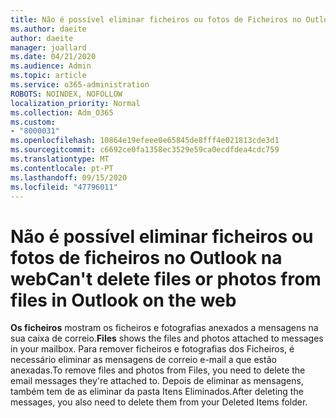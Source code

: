```yaml
---
title: Não é possível eliminar ficheiros ou fotos de Ficheiros no Outlook na web
ms.author: daeite
author: daeite
manager: joallard
ms.date: 04/21/2020
ms.audience: Admin
ms.topic: article
ms.service: o365-administration
ROBOTS: NOINDEX, NOFOLLOW
localization_priority: Normal
ms.collection: Adm_O365
ms.custom:
- "8000031"
ms.openlocfilehash: 10864e19efeee0e65845de8fff4e021813cde3d1
ms.sourcegitcommit: c6692ce0fa1358ec3529e59ca0ecdfdea4cdc759
ms.translationtype: MT
ms.contentlocale: pt-PT
ms.lasthandoff: 09/15/2020
ms.locfileid: "47796011"
---
```

# <a name="cant-delete-files-or-photos-from-files-in-outlook-on-the-web"></a><span data-ttu-id="8e6a2-102">Não é possível eliminar ficheiros ou fotos de ficheiros no Outlook na web</span><span class="sxs-lookup"><span data-stu-id="8e6a2-102">Can't delete files or photos from files in Outlook on the web</span></span>

<span data-ttu-id="8e6a2-103">**Os ficheiros** mostram os ficheiros e fotografias anexados a mensagens na sua caixa de correio.</span><span class="sxs-lookup"><span data-stu-id="8e6a2-103">**Files** shows the files and photos attached to messages in your mailbox.</span></span> <span data-ttu-id="8e6a2-104">Para remover ficheiros e fotografias dos Ficheiros, é necessário eliminar as mensagens de correio e-mail a que estão anexadas.</span><span class="sxs-lookup"><span data-stu-id="8e6a2-104">To remove files and photos from Files, you need to delete the email messages they're attached to.</span></span> <span data-ttu-id="8e6a2-105">Depois de eliminar as mensagens, também tem de as eliminar da pasta Itens Eliminados.</span><span class="sxs-lookup"><span data-stu-id="8e6a2-105">After deleting the messages, you also need to delete them from your Deleted Items folder.</span></span>